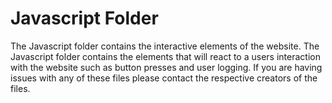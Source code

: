 # Javascript Folder
The Javascript folder contains the interactive elements of the website. 
The Javascript folder contains the elements that will react to a users interaction with the website such as button presses and user logging. 
If you are having issues with any of these files please contact the respective creators of the files.
